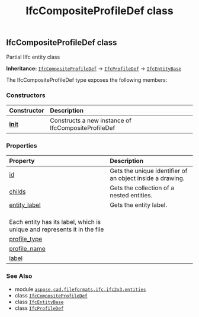 ﻿---
title: IfcCompositeProfileDef class
second_title: Aspose.CAD for Python via .NET API References
description: 
type: docs
weight: 940
url: /python-net/aspose.cad.fileformats.ifc.ifc2x3.entities/ifccompositeprofiledef/
is_root: false
---

## IfcCompositeProfileDef class

Partial IIfc entity class



**Inheritance:** [`IfcCompositeProfileDef`](/cad/python-net/aspose.cad.fileformats.ifc.ifc2x3.entities/ifccompositeprofiledef) → 
[`IfcProfileDef`](/cad/python-net/aspose.cad.fileformats.ifc.ifc2x3.entities/ifcprofiledef) → 
[`IfcEntityBase`](/cad/python-net/aspose.cad.fileformats.ifc/ifcentitybase)



The IfcCompositeProfileDef type exposes the following members:

### Constructors
| Constructor | Description |
| :- | :- |
| [__init__](/cad/python-net/aspose.cad.fileformats.ifc.ifc2x3.entities/ifccompositeprofiledef/__init__/#) | Constructs a new instance of IfcCompositeProfileDef |


### Properties
| Property | Description |
| :- | :- |
| [id](/cad/python-net/aspose.cad.fileformats.ifc.ifc2x3.entities/ifccompositeprofiledef/id) | Gets the unique identifier of an object inside a drawing. |
| [childs](/cad/python-net/aspose.cad.fileformats.ifc.ifc2x3.entities/ifccompositeprofiledef/childs) | Gets the collection of a nested entities. |
| [entity_label](/cad/python-net/aspose.cad.fileformats.ifc.ifc2x3.entities/ifccompositeprofiledef/entity_label) | Gets the entity label.<br/>Each entity has its label, which is unique and represents it in the file |
| [profile_type](/cad/python-net/aspose.cad.fileformats.ifc.ifc2x3.entities/ifccompositeprofiledef/profile_type) |  |
| [profile_name](/cad/python-net/aspose.cad.fileformats.ifc.ifc2x3.entities/ifccompositeprofiledef/profile_name) |  |
| [label](/cad/python-net/aspose.cad.fileformats.ifc.ifc2x3.entities/ifccompositeprofiledef/label) |  |



### See Also
* module [`aspose.cad.fileformats.ifc.ifc2x3.entities`](..)
* class [`IfcCompositeProfileDef`](/cad/python-net/aspose.cad.fileformats.ifc.ifc2x3.entities/ifccompositeprofiledef)
* class [`IfcEntityBase`](/cad/python-net/aspose.cad.fileformats.ifc/ifcentitybase)
* class [`IfcProfileDef`](/cad/python-net/aspose.cad.fileformats.ifc.ifc2x3.entities/ifcprofiledef)
